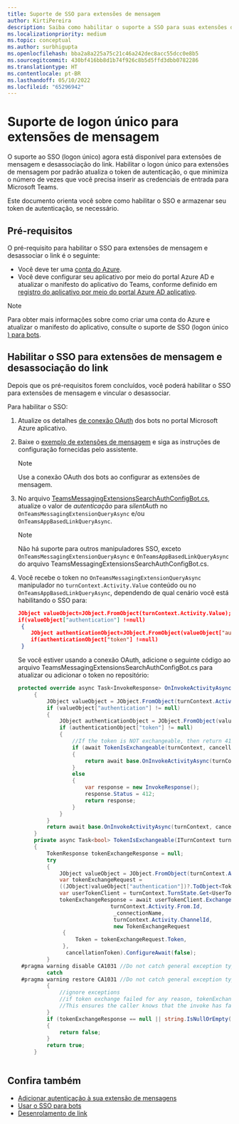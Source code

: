 ```yaml
---
title: Suporte de SSO para extensões de mensagem
author: KirtiPereira
description: Saiba como habilitar o suporte a SSO para suas extensões de mensagens com exemplos de código.
ms.localizationpriority: medium
ms.topic: conceptual
ms.author: surbhigupta
ms.openlocfilehash: bba2a8a225a75c21c46a242dec8acc55dcc0e8b5
ms.sourcegitcommit: 430bf416bb8d1b74f926c8b5d5ffd3dbb0782286
ms.translationtype: HT
ms.contentlocale: pt-BR
ms.lasthandoff: 05/10/2022
ms.locfileid: "65296942"
---
```

# <a name="single-sign-on-support-for-message-extensions"></a>Suporte de logon único para extensões de mensagem

O suporte ao SSO (logon único) agora está disponível para extensões de mensagem e desassociação do link. Habilitar o logon único para extensões de mensagem por padrão atualiza o token de autenticação, o que minimiza o número de vezes que você precisa inserir as credenciais de entrada para Microsoft Teams.

Este documento orienta você sobre como habilitar o SSO e armazenar seu token de autenticação, se necessário.

## <a name="prerequisites"></a>Pré-requisitos

O pré-requisito para habilitar o SSO para extensões de mensagem e desassociar o link é o seguinte:

* Você deve ter uma [conta do Azure](https://azure.microsoft.com/free/).
* Você deve configurar seu aplicativo por meio do portal Azure AD e atualizar o manifesto do aplicativo do Teams, conforme definido em [registro do aplicativo por meio do portal Azure AD aplicativo](../../bots/how-to/authentication/auth-aad-sso-bots.md#register-your-app-through-the-azure-ad-portal).

> [!NOTE]
> Para obter mais informações sobre como criar uma conta do Azure e atualizar o manifesto do aplicativo, consulte o suporte de SSO (logon único [) para bots](../../bots/how-to/authentication/auth-aad-sso-bots.md).

## <a name="enable-sso-for-message-extensions-and-link-unfurling"></a>Habilitar o SSO para extensões de mensagem e desassociação do link

Depois que os pré-requisitos forem concluídos, você poderá habilitar o SSO para extensões de mensagem e vincular o desassociar.

Para habilitar o SSO:

1. Atualize os detalhes [de conexão OAuth](../../bots/how-to/authentication/auth-aad-sso-bots.md#update-the-azure-portal-with-the-oauth-connection) dos bots no portal Microsoft Azure aplicativo.
2. Baixe o [exemplo de extensões de mensagem](https://github.com/microsoft/BotBuilder-Samples/tree/main/samples/csharp_dotnetcore/52.teams-messaging-extensions-search-auth-config) e siga as instruções de configuração fornecidas pelo assistente.
   > [!NOTE]
   > Use a conexão OAuth dos bots ao configurar as extensões de mensagem.
3. No arquivo [TeamsMessagingExtensionsSearchAuthConfigBot.cs](https://github.com/microsoft/BotBuilder-Samples/tree/main/samples/csharp_dotnetcore/52.teams-messaging-extensions-search-auth-config/Bots/TeamsMessagingExtensionsSearchAuthConfigBot.cs), atualize o valor de *autenticação* para *silentAuth* no `OnTeamsMessagingExtensionQueryAsync` e/ou `OnTeamsAppBasedLinkQueryAsync`.  

    > [!NOTE]
    > Não há suporte para outros manipuladores SSO, exceto `OnTeamsMessagingExtensionQueryAsync` e `OnTeamsAppBasedLinkQueryAsync` do arquivo TeamsMessagingExtensionsSearchAuthConfigBot.cs.

4. Você recebe o token no `OnTeamsMessagingExtensionQueryAsync` manipulador no `turnContext.Activity.Value` conteúdo ou no `OnTeamsAppBasedLinkQueryAsync`, dependendo de qual cenário você está habilitando o SSO para:

    ```json
    JObject valueObject=JObject.FromObject(turnContext.Activity.Value);
    if(valueObject["authentication"] !=null)
     {
        JObject authenticationObject=JObject.FromObject(valueObject["authentication"]);
        if(authenticationObject["token"] !=null)
     }
    
     ```
  
    Se você estiver usando a conexão OAuth, adicione o seguinte código ao arquivo TeamsMessagingExtensionsSearchAuthConfigBot.cs para atualizar ou adicionar o token no repositório:

   ```C#
   protected override async Task<InvokeResponse> OnInvokeActivityAsync(ITurnContext<IInvokeActivity> turnContext, CancellationToken cancellationToken)
        {
            JObject valueObject = JObject.FromObject(turnContext.Activity.Value);
            if (valueObject["authentication"] != null)
            {
                JObject authenticationObject = JObject.FromObject(valueObject["authentication"]);
                if (authenticationObject["token"] != null)
                {
                    //If the token is NOT exchangeable, then return 412 to require user consent
                    if (await TokenIsExchangeable(turnContext, cancellationToken))
                    {
                        return await base.OnInvokeActivityAsync(turnContext, cancellationToken).ConfigureAwait(false);
                    }
                    else
                    {
                        var response = new InvokeResponse();
                        response.Status = 412;
                        return response;
                    }
                }
            }
            return await base.OnInvokeActivityAsync(turnContext, cancellationToken).ConfigureAwait(false);
        }
        private async Task<bool> TokenIsExchangeable(ITurnContext turnContext, CancellationToken cancellationToken)
        {
            TokenResponse tokenExchangeResponse = null;
            try
            {
                JObject valueObject = JObject.FromObject(turnContext.Activity.Value);
                var tokenExchangeRequest =
                ((JObject)valueObject["authentication"])?.ToObject<TokenExchangeInvokeRequest>();
                var userTokenClient = turnContext.TurnState.Get<UserTokenClient>();
                tokenExchangeResponse = await userTokenClient.ExchangeTokenAsync(
                                turnContext.Activity.From.Id,
                                 _connectionName,
                                 turnContext.Activity.ChannelId,
                                 new TokenExchangeRequest
                 {
                     Token = tokenExchangeRequest.Token,
                 },
                  cancellationToken).ConfigureAwait(false);
            }
    #pragma warning disable CA1031 //Do not catch general exception types (ignoring, see comment below)
            catch
    #pragma warning restore CA1031 //Do not catch general exception types
            {
                //ignore exceptions
                //if token exchange failed for any reason, tokenExchangeResponse above remains null, and a failure invoke response is sent to the caller.
                //This ensures the caller knows that the invoke has failed.
            }
            if (tokenExchangeResponse == null || string.IsNullOrEmpty(tokenExchangeResponse.Token))
            {
                return false;
            }
            return true;
        }
    
    ```

## <a name="see-also"></a>Confira também

* [Adicionar autenticação à sua extensão de mensagens](add-authentication.md)
* [Usar o SSO para bots](../../bots/how-to/authentication/auth-aad-sso-bots.md)
* [Desenrolamento de link](link-unfurling.md)

